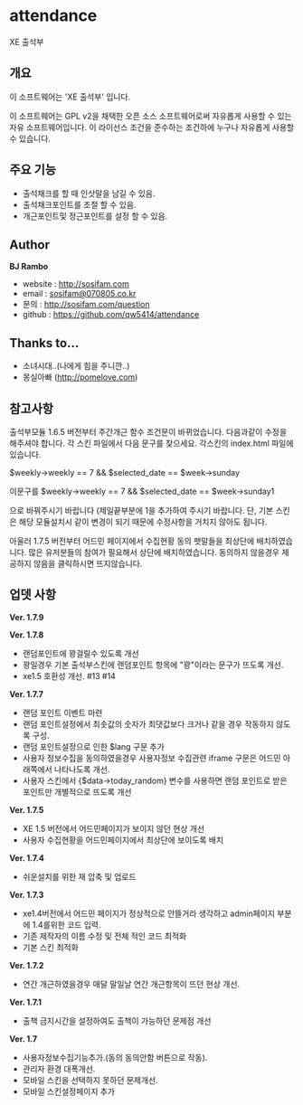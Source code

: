 attendance
==========

XE 출석부

개요
----
이 소프트웨어는 'XE 출석부' 입니다.

이 소프트웨어는 GPL v2을 채택한 오픈 소스 소프트웨어로써 자유롭게 사용할 수 있는 자유 소프트웨어입니다.
이 라이선스 조건을 준수하는 조건하에 누구나 자유롭게 사용할 수 있습니다.

주요 기능
---------
* 출석채크를 할 때 인삿말을 남길 수 있음.
* 출석채크포인트를 조절 할 수 있음.
* 개근포인트및 정근포인트를 설정 할 수 있음.

Author
------
**BJ Rambo**

* website : http://sosifam.com
* email : sosifam@070805.co.kr
* 문의 : http://sosifam.com/question
* github : https://github.com/qw5414/attendance

Thanks to...
------------
* 소녀시대..(나에게 힘을 주니깐..)
* 몽실아빠 (http://pomelove.com)

참고사항
--------
출석부모듈 1.6.5 버전부터 주간개근 함수 조건문이 바뀌었습니다.
다음과같이 수정을 해주셔야 합니다.
각 스킨 파일에서 다음 문구를 찾으세요.
각스킨의 index.html 파일에 있습니다.

$weekly->weekly == 7 && $selected_date == $week->sunday

이문구를 
$weekly->weekly == 7 && $selected_date == $week->sunday1

으로 바꿔주시기 바랍니다 (제일끝부분에 1을 추가하여 주시기 바랍니다.
단, 기본 스킨은 해당 모듈설치시 같이 변경이 되기 때문에 수정사항을 거치지 않아도 됩니다.

아울러 1.7.5 버전부터 어드민 페이지에서 수집현황 동의 팻말들을 최상단에 배치하였습니다.
많은 유저분들의 참여가 필요해서 상단에 배치하였습니다. 동의하지 않을경우 제공하지 않음을 클릭하시면 뜨지않습니다.

업뎃 사항 
---------
**Ver. 1.7.9**

**Ver. 1.7.8**
* 랜덤포인트에 꽝걸릴수 있도록 개선
* 꽝일경우 기본 출석부스킨에 랜덤포인트 항목에 "꽝"이라는 문구가 뜨도록 개선.
* xe1.5 호환성 개선. #13 #14 

**Ver. 1.7.7**
* 랜덤 포인트 이벤트 마련
* 랜덤 포인트설정에서 최솟값의 숫자가 최댓값보다 크거나 같을 경우 작동하지 않도록 구성.
* 랜덤 포인트설정으로 인한 $lang 구문 추가
* 사용자 정보수집을 동의하였을경우 사용자정보 수집관련 iframe 구문은 어드민 아래쪽에서 나타나도록 개선.
* 사용자 스킨에서 {$data->today_random} 변수를 사용하면 랜덤 포인트로 받은 포인트만 개별적으로 뜨도록 개선

**Ver. 1.7.5**
* XE 1.5 버전에서 어드민페이지가 보이지 않던 현상 개선
* 사용자 수집현황을 어드민페이지에서 최상단에 보이도록 배치

**Ver. 1.7.4**
* 쉬운설치를 위한 재 압축 및 업로드

**Ver. 1.7.3** 
* xe1.4버전에서 어드민 페이지가 정상적으로 안뜰거라 생각하고 admin페이지 부분에 1.4를위한 코드 입력.
* 기존 제작자의 이름 수정 및 전체 적인 코드 최적화
* 기본 스킨 최적화

**Ver. 1.7.2** 
* 연간 개근하였을경우 매달 말일날 연간 개근항목이 뜨던 현상 개선.

**Ver. 1.7.1** 
* 출책 금지시간을 설정하여도 출책이 가능하던 문제점 개선

**Ver. 1.7**
* 사용자정보수집기능추가.(동의 동의안함 버튼으로 작동).
* 관리자 환경 대폭개선.
* 모바일 스킨을 선택하지 못하던 문제개선.
* 모바일 스킨설정페이지 추가
